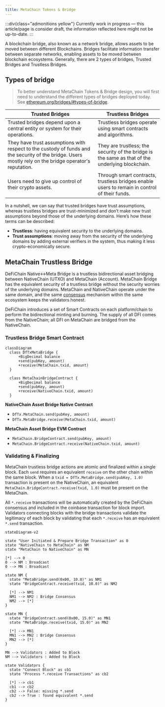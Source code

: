 ```yaml
---
title: MetaChain Tokens & Bridge
---
```


:::div{class="admonitions yellow"}
Currently work in progress — this article/page is consider draft, the information reflected here might not be
up-to-date.
:::

A blockchain bridge, also known as a network bridge, allows assets to be moved between different Blockchains. Bridges
facilitate information transfer between separate networks, enabling assets to be moved between blockchain
ecosystems. Generally, there are 2 types of bridges, Trusted Bridges and Trustless Bridges.

## Types of bridge

> To better understand MetaChain Tokens & Bridge design, you will first need to understand the different types of
> bridges deployed today. See [ethereum.org/bridges/#types-of-bridge](https://ethereum.org/en/bridges/#types-of-bridge).

| **Trusted Bridges**                                                                                                                                     | **Trustless Bridges**                                                                                  |
| ------------------------------------------------------------------------------------------------------------------------------------------------------- | ------------------------------------------------------------------------------------------------------ |
| Trusted bridges depend upon a central entity or system for their operations.                                                                            | Trustless bridges operate using smart contracts and algorithms.                                        |
| They have trust assumptions with respect to the custody of funds and the security of the bridge. Users mostly rely on the bridge operator's reputation. | They are trustless; the security of the bridge is the same as that of the underlying blockchain. |
| Users need to give up control of their crypto assets.                                                                                                   | Through smart contracts, trustless bridges enable users to remain in control of their funds.           |

In a nutshell, we can say that trusted bridges have trust assumptions, whereas trustless bridges are trust-minimized and
don’t make new trust assumptions beyond those of the underlying domains. Here’s how these terms can be described:

- **Trustless**: having equivalent security to the underlying domains.
- **Trust assumptions**: moving away from the security of the underlying domains by adding external verifiers in the
  system, thus making it less crypto-economically secure.

## MetaChain Trustless Bridge

DeFiChain Native<->Meta Bridge is a trustless bidirectional asset bridging between NativeChain (UTXO) and MetaChain
(Account). MetaChain Bridge has the equivalent security of a trustless bridge without the security worries of the underlying
domains. MetaChain and NativeChain operate under the same domain, and the same [consensus](/consensus) mechanism within
the same ecosystem keeps the validators honest.

DeFiChain introduces a set of Smart Contracts on each platform/chain to perform the bidirectional minting and burning.
The supply of all DFI comes from the NativeChain; all DFI on MetaChain are bridged from the NativeChain.

### Trustless Bridge Smart Contract

```mermaid
classDiagram
  class DfTxMetaBridge {
      +BigDecimal balance
      +send(pubKey, amount)
      +receive(MetaChain.txid, amount)
  }

  class MetaChainBridgeContract {
      +BigDecimal balance
      +send(pubKey, amount)
      +receive(NativeChain.txid, amount)
  }
```

**NativeChain Asset Bridge Native Contract**

- `DfTx.MetaChain.send(pubKey, amount)`
- `DfTx.MetaBridge.receive(MetaChain.txid, amount)`

**MetaChain Asset Bridge EVM Contract**

- `MetaChain.BridgeContract.send(pubKey, amount)`
- `MetaChain.BridgeContract.receive(NativeChain.txid, amount)`

### Validating & Finalizing

MetaChain trustless bridge actions are atomic and finalized within a single block. Each `send` requires an
equivalent `receive` on the other chain within the same block. When a `txid = DfTx.MetaBridge.send(pubKey, 1.0)`
transaction is present on the NativeChain, an equivalent `MetaChain.BridgeContract.receive(txid, 1.0)` must be present
on the MetaChain.

All `*.receive` transactions will be automatically created by the DeFiChain consensus and included in the coinbase
transaction for block import. Validators connecting blocks with the bridge transactions validate the legitimacy of each
block by validating that each `*.receive` has an equivalent `*.send` transaction.

```mermaid
stateDiagram-v2

state "User Initiated & Prepare Bridge Transaction" as 0
state "NativeChain to MetaChain" as NM
state "MetaChain to NativeChain" as MN

[*] --> 0
0 --> NM : Broadcast
0 --> MN : Broadcast

state NM {
  state "MetaBridge.send(0x00, 10.0)" as NM1
  state "BridgeContract.receive(txid, 10.0)" as NM2

  [*] --> NM1
  NM1 --> NM2 : Bridge Consensus
  NM2 --> [*]
}

state MN {
  state "BridgeContract.send(0x00, 15.0)" as MN1
  state "MetaBridge.receive(txid, 15.0)" as MN2

  [*] --> MN1
  MN1 --> MN2 : Bridge Consensus
  MN2 --> [*]
}

MN --> Validators : Added to Block
NM --> Validators : Added to Block

state Validators {
  state "Connect Block" as cb1
  state "Process *.receive Transactions" as cb2

  [*] --> cb1
  cb1 --> cb2
  cb2 --> False: missing *.send
  cb2 --> True : found equivalent *.send
}
```
